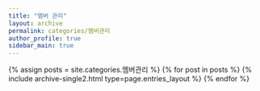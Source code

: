 ```yaml
---
title: "멤버 관리"
layout: archive
permalink: categories/멤버관리
author_profile: true
sidebar_main: true
---
```



{% assign posts = site.categories.멤버관리 %}
{% for post in posts %} {% include archive-single2.html type=page.entries_layout %} {% endfor %}